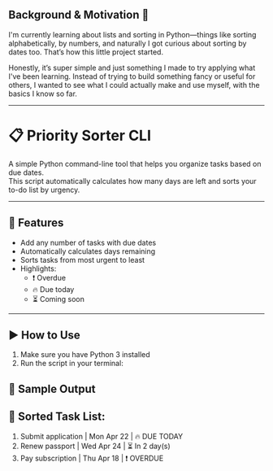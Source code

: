 ## Background & Motivation 🧠

I'm currently learning about lists and sorting in Python—things like sorting alphabetically, by numbers, and naturally I got curious about sorting by dates too. That’s how this little project started. 

Honestly, it’s super simple and just something I made to try applying what I've been learning. Instead of trying to build something fancy or useful for others, I wanted to see what I could actually make and use myself, with the basics I know so far.

---


# 📋 Priority Sorter CLI

A simple Python command-line tool that helps you organize tasks based on due dates.  
This script automatically calculates how many days are left and sorts your to-do list by urgency.

---

## 🔧 Features

- Add any number of tasks with due dates
- Automatically calculates days remaining
- Sorts tasks from most urgent to least
- Highlights:
  - ❗ Overdue
  - 🔥 Due today
  - ⏳ Coming soon

---

## ▶️ How to Use

1. Make sure you have Python 3 installed
2. Run the script in your terminal:


## 🧪 Sample Output

🧠 Sorted Task List:
---------------------------------------------
1. Submit application          | Mon Apr 22 | 🔥 DUE TODAY
2. Renew passport              | Wed Apr 24 | ⏳ In 2 day(s)
3. Pay subscription            | Thu Apr 18 | ❗ OVERDUE



